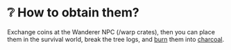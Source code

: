 # ❔ How to obtain them?

Exchange coins at the Wanderer NPC (/warp crates), then you can place them in the survival world, break the tree logs, and [burn](cooking-recipes.md) them into [charcoal](cooking-recipes.md).
